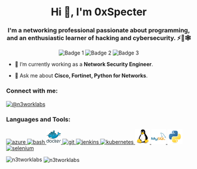 <h1 align="center">Hi 👋, I'm 0xSpecter</h1>
<h3 align="center">I'm a networking professional passionate about programming, and an enthusiastic learner of hacking and cybersecurity. ⚡👤🕸️</h3>


<p align="center">
  <img src="https://images.credly.com/images/683783d8-eaac-4c37-a14d-11bd8a36321d/ccna_600.png" alt="Badge 1" width="120"/>
  <img src="https://images.credly.com/images/683783d8-eaac-4c37-a14d-11bd8a36321d/ccna_600.png" alt="Badge 2" width="120"/>
  <img src="https://images.credly.com/images/7822016c-371e-45c9-9a99-4f5e28d1d0f0/image.png" alt="Badge 3" width="120"/>
</p>


- 🔭 I’m currently working as a **Network Security Engineer**.

  <!-- - 👨‍💻 All of my projects are available at [xxx](xxx)  -->

  <!-- - 📝 I regularly write articles on [xxx](xxx) -->

- 💬 Ask me about **Cisco, Fortinet, Python for Networks**.

<h3 align="left">Connect with me:</h3>
<p align="left">
<a href="https://www.youtube.com/c/@n3worklabs" target="blank"><img align="center" src="https://raw.githubusercontent.com/rahuldkjain/github-profile-readme-generator/master/src/images/icons/Social/youtube.svg" alt="@n3worklabs" height="30" width="40" /></a>
</p>



<h3 align="left">Languages and Tools:</h3>
<p align="left"> <a href="https://azure.microsoft.com/en-in/" target="_blank" rel="noreferrer"> <img src="https://www.vectorlogo.zone/logos/microsoft_azure/microsoft_azure-icon.svg" alt="azure" width="40" height="40"/> </a> <a href="https://www.gnu.org/software/bash/" target="_blank" rel="noreferrer"> <img src="https://www.vectorlogo.zone/logos/gnu_bash/gnu_bash-icon.svg" alt="bash" width="40" height="40"/> </a> <a href="https://www.docker.com/" target="_blank" rel="noreferrer"> <img src="https://raw.githubusercontent.com/devicons/devicon/master/icons/docker/docker-original-wordmark.svg" alt="docker" width="40" height="40"/> </a> <a href="https://git-scm.com/" target="_blank" rel="noreferrer"> <img src="https://www.vectorlogo.zone/logos/git-scm/git-scm-icon.svg" alt="git" width="40" height="40"/> </a> <a href="https://www.jenkins.io" target="_blank" rel="noreferrer"> <img src="https://www.vectorlogo.zone/logos/jenkins/jenkins-icon.svg" alt="jenkins" width="40" height="40"/> </a> <a href="https://kubernetes.io" target="_blank" rel="noreferrer"> <img src="https://www.vectorlogo.zone/logos/kubernetes/kubernetes-icon.svg" alt="kubernetes" width="40" height="40"/> </a> <a href="https://www.linux.org/" target="_blank" rel="noreferrer"> <img src="https://raw.githubusercontent.com/devicons/devicon/master/icons/linux/linux-original.svg" alt="linux" width="40" height="40"/> </a> <a href="https://www.mysql.com/" target="_blank" rel="noreferrer"> <img src="https://raw.githubusercontent.com/devicons/devicon/master/icons/mysql/mysql-original-wordmark.svg" alt="mysql" width="40" height="40"/> </a> <a href="https://www.python.org" target="_blank" rel="noreferrer"> <img src="https://raw.githubusercontent.com/devicons/devicon/master/icons/python/python-original.svg" alt="python" width="40" height="40"/> </a> <a href="https://www.selenium.dev" target="_blank" rel="noreferrer"> <img src="https://raw.githubusercontent.com/detain/svg-logos/780f25886640cef088af994181646db2f6b1a3f8/svg/selenium-logo.svg" alt="selenium" width="40" height="40"/> </a> </p>





<p><img align="left" src="https://github-readme-stats.vercel.app/api/top-langs?username=n3tworklabs&show_icons=true&locale=en&layout=compact" alt="n3tworklabs" /></p>

<p>&nbsp;<img align="center" src="https://github-readme-stats.vercel.app/api?username=n3tworklabs&show_icons=true&locale=en" alt="n3tworklabs" /></p>


